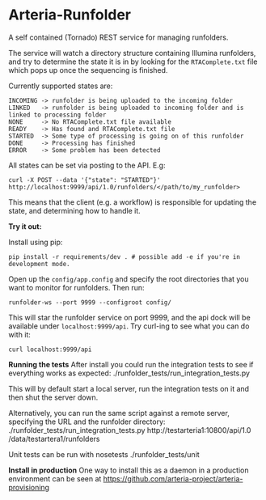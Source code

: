 Arteria-Runfolder
=================

A self contained (Tornado) REST service for managing runfolders.

The service will watch a directory structure containing Illumina runfolders,
and try to determine the state it is in by looking for the `RTAComplete.txt` file
which pops up once the sequencing is finished.

Currently supported states are:

    INCOMING -> runfolder is being uploaded to the incoming folder
    LINKED   -> runfolder is being uploaded to incoming folder and is linked to processing folder
    NONE     -> No RTAComplete.txt file available
    READY    -> Has found and RTAComplete.txt file
    STARTED  -> Some type of processing is going on of this runfolder
    DONE     -> Processing has finished
    ERROR    -> Some problem has been detected

All states can be set via posting to the API. E.g:

    curl -X POST --data '{"state": "STARTED"}' http://localhost:9999/api/1.0/runfolders/</path/to/my_runfolder>

This means that the client (e.g. a workflow) is responsible for updating the state, and determining how to handle it.

**Try it out:**

Install using pip:

    pip install -r requirements/dev . # possible add -e if you're in development mode.

Open up the `config/app.config` and specify the root directories that you want to monitor for runfolders. Then run:

    runfolder-ws --port 9999 --configroot config/

This will star the runfolder service on port 9999, and the api dock will be available under `localhost:9999/api`.
Try curl-ing to see what you can do with it:

    curl localhost:9999/api

**Running the tests**
After install you could run the integration tests to see if everything works as expected:
    ./runfolder_tests/run_integration_tests.py

This will by default start a local server, run the integration tests on it and then shut the server down.

Alternatively, you can run the same script against a remote server, specifying the URL and the runfolder directory:
    ./runfolder_tests/run_integration_tests.py http://testarteria1:10800/api/1.0 /data/testartera1/runfolders

Unit tests can be run with
    nosetests ./runfolder_tests/unit

**Install in production**
One way to install this as a daemon in a production environment
can be seen at https://github.com/arteria-project/arteria-provisioning
